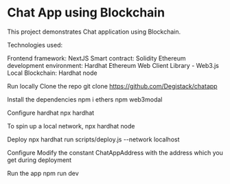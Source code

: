# Chat App using Blockchain

This project demonstrates Chat application using Blockchain.

Technologies used:

Frontend framework: NextJS
Smart contract: Solidity
Ethereum development environment: Hardhat
Ethereum Web Client Library - Web3.js
Local Blockchain: Hardhat node


Run locally
Clone the repo
git clone https://github.com/Degistack/chatapp

Install the dependencies
npm i ethers
npm web3modal

Configure hardhat
npx hardhat

To spin up a local network,
npx hardhat node

Deploy
npx hardhat run scripts/deploy.js --network localhost

Configure
Modify the constant ChatAppAddress with the address which you get during deployment

Run the app
npm run dev
